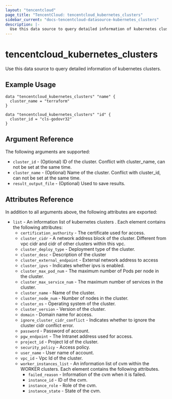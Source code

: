 ```yaml
---
layout: "tencentcloud"
page_title: "TencentCloud: tencentcloud_kubernetes_clusters"
sidebar_current: "docs-tencentcloud-datasource-kubernetes_clusters"
description: |-
  Use this data source to query detailed information of kubernetes clusters.
---
```


# tencentcloud_kubernetes_clusters

Use this data source to query detailed information of kubernetes clusters.

## Example Usage

```hcl
data "tencentcloud_kubernetes_clusters" "name" {
  cluster_name = "terraform"
}

data "tencentcloud_kubernetes_clusters" "id" {
  cluster_id = "cls-godovr32"
}
```

## Argument Reference

The following arguments are supported:

* `cluster_id` - (Optional)  ID of the cluster. Conflict with cluster_name, can not be set at the same time.
* `cluster_name` - (Optional) Name of the cluster. Conflict with cluster_id, can not be set at the same time.
* `result_output_file` - (Optional) Used to save results.

## Attributes Reference

In addition to all arguments above, the following attributes are exported:

* `list` - An information  list of kubernetes clusters . Each element contains the following attributes:
  * `certification_authority` - The certificate used for access.
  * `cluster_cidr` - A network address block of the cluster. Different from vpc cidr and cidr of other clusters within this vpc.
  * `cluster_deploy_type` - Deployment type of the cluster.
  * `cluster_desc` - Description of the cluster
  * `cluster_external_endpoint` - External network address to access
  * `cluster_ipvs` -  Indicates whether ipvs is enabled.
  * `cluster_max_pod_num` - The maximum number of Pods per node in the cluster.
  * `cluster_max_service_num` - The maximum number of services in the cluster.
  * `cluster_name` - Name of the cluster.
  * `cluster_node_num` - Number of nodes in the  cluster.
  * `cluster_os` - Operating system of the cluster.
  * `cluster_version` -  Version of the cluster.
  * `domain` - Domain name for access.
  * `ignore_cluster_cidr_conflict` - Indicates whether to ignore the cluster cidr conflict error.
  * `password` - Password of account.
  * `pgw_endpoint` - The Intranet address used for access.
  * `project_id` - Project Id of the cluster.
  * `security_policy` - Access policy.
  * `user_name` - User name of account.
  * `vpc_id` - Vpc Id of the cluster.
  * `worker_instances_list` - An information list of cvm within the WORKER clusters. Each element contains the following attributes.
    * `failed_reason` - Information of the cvm when it is failed.
    * `instance_id` - ID of the cvm.
    * `instance_role` - Role of the cvm.
    * `instance_state` - State of the cvm.



